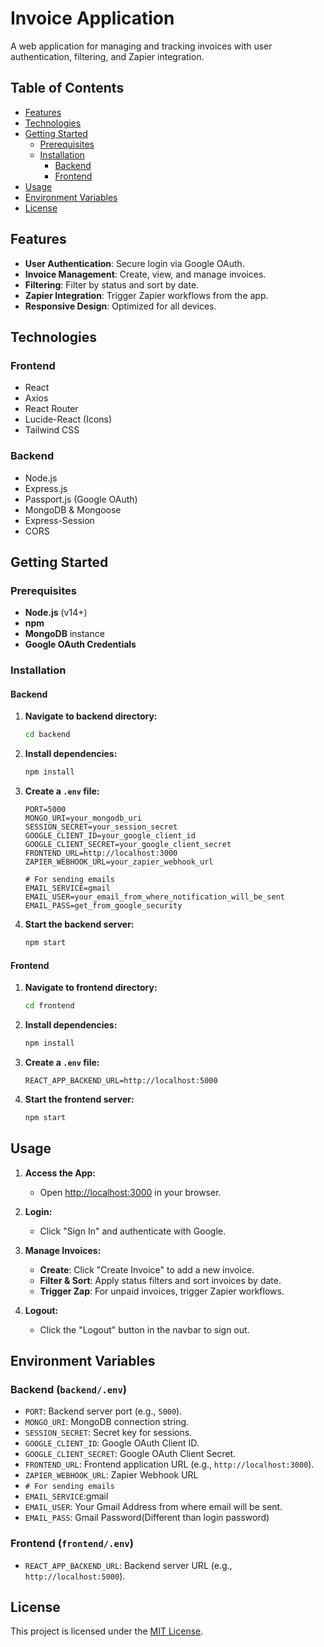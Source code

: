 # Invoice Application

A web application for managing and tracking invoices with user authentication, filtering, and Zapier integration.

## Table of Contents

- [Features](#features)
- [Technologies](#technologies)
- [Getting Started](#getting-started)
  - [Prerequisites](#prerequisites)
  - [Installation](#installation)
    - [Backend](#backend)
    - [Frontend](#frontend)
- [Usage](#usage)
- [Environment Variables](#environment-variables)
- [License](#license)

## Features

- **User Authentication**: Secure login via Google OAuth.
- **Invoice Management**: Create, view, and manage invoices.
- **Filtering**: Filter by status and sort by date.
- **Zapier Integration**: Trigger Zapier workflows from the app.
- **Responsive Design**: Optimized for all devices.

## Technologies

### Frontend

- React
- Axios
- React Router
- Lucide-React (Icons)
- Tailwind CSS

### Backend

- Node.js
- Express.js
- Passport.js (Google OAuth)
- MongoDB & Mongoose
- Express-Session
- CORS

## Getting Started

### Prerequisites

- **Node.js** (v14+)
- **npm**
- **MongoDB** instance
- **Google OAuth Credentials**

### Installation

#### Backend

1. **Navigate to backend directory:**

    ```bash
    cd backend
    ```

2. **Install dependencies:**

    ```bash
    npm install
    ```

3. **Create a `.env` file:**

    ```env
    PORT=5000
    MONGO_URI=your_mongodb_uri
    SESSION_SECRET=your_session_secret
    GOOGLE_CLIENT_ID=your_google_client_id
    GOOGLE_CLIENT_SECRET=your_google_client_secret
    FRONTEND_URL=http://localhost:3000
    ZAPIER_WEBHOOK_URL=your_zapier_webhook_url

    # For sending emails
    EMAIL_SERVICE=gmail
    EMAIL_USER=your_email_from_where_notification_will_be_sent
    EMAIL_PASS=get_from_google_security
    ```

4. **Start the backend server:**

    ```bash
    npm start
    ```

#### Frontend

1. **Navigate to frontend directory:**

    ```bash
    cd frontend
    ```

2. **Install dependencies:**

    ```bash
    npm install
    ```

3. **Create a `.env` file:**

    ```env
    REACT_APP_BACKEND_URL=http://localhost:5000
    ```

4. **Start the frontend server:**

    ```bash
    npm start
    ```

## Usage

1. **Access the App:**
   - Open [http://localhost:3000](http://localhost:3000) in your browser.

2. **Login:**
   - Click "Sign In" and authenticate with Google.

3. **Manage Invoices:**
   - **Create**: Click "Create Invoice" to add a new invoice.
   - **Filter & Sort**: Apply status filters and sort invoices by date.
   - **Trigger Zap**: For unpaid invoices, trigger Zapier workflows.

4. **Logout:**
   - Click the "Logout" button in the navbar to sign out.

## Environment Variables

### Backend (`backend/.env`)

- `PORT`: Backend server port (e.g., `5000`).
- `MONGO_URI`: MongoDB connection string.
- `SESSION_SECRET`: Secret key for sessions.
- `GOOGLE_CLIENT_ID`: Google OAuth Client ID.
- `GOOGLE_CLIENT_SECRET`: Google OAuth Client Secret.
- `FRONTEND_URL`: Frontend application URL (e.g., `http://localhost:3000`).
- `ZAPIER_WEBHOOK_URL`: Zapier Webhook URL
- `# For sending emails`
- `EMAIL_SERVICE`:gmail
- `EMAIL_USER`: Your Gmail Address from where email will be sent.
- `EMAIL_PASS`: Gmail Password(Different than login password)

### Frontend (`frontend/.env`)

- `REACT_APP_BACKEND_URL`: Backend server URL (e.g., `http://localhost:5000`).

## License

This project is licensed under the [MIT License](LICENSE).
